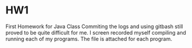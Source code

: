 # HW1
First Homework for Java Class
Commiting the logs and using gitbash still proved to be quite difficult for me. I screen recorded myself compiling and running each of my programs. The file is attached for each program.  
